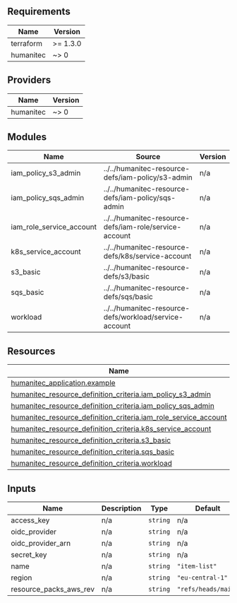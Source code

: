 <!-- BEGIN_TF_DOCS -->
## Requirements

| Name | Version |
|------|---------|
| terraform | >= 1.3.0 |
| humanitec | ~> 0 |

## Providers

| Name | Version |
|------|---------|
| humanitec | ~> 0 |

## Modules

| Name | Source | Version |
|------|--------|---------|
| iam\_policy\_s3\_admin | ../../humanitec-resource-defs/iam-policy/s3-admin | n/a |
| iam\_policy\_sqs\_admin | ../../humanitec-resource-defs/iam-policy/sqs-admin | n/a |
| iam\_role\_service\_account | ../../humanitec-resource-defs/iam-role/service-account | n/a |
| k8s\_service\_account | ../../humanitec-resource-defs/k8s/service-account | n/a |
| s3\_basic | ../../humanitec-resource-defs/s3/basic | n/a |
| sqs\_basic | ../../humanitec-resource-defs/sqs/basic | n/a |
| workload | ../../humanitec-resource-defs/workload/service-account | n/a |

## Resources

| Name | Type |
|------|------|
| [humanitec_application.example](https://registry.terraform.io/providers/humanitec/humanitec/latest/docs/resources/application) | resource |
| [humanitec_resource_definition_criteria.iam_policy_s3_admin](https://registry.terraform.io/providers/humanitec/humanitec/latest/docs/resources/resource_definition_criteria) | resource |
| [humanitec_resource_definition_criteria.iam_policy_sqs_admin](https://registry.terraform.io/providers/humanitec/humanitec/latest/docs/resources/resource_definition_criteria) | resource |
| [humanitec_resource_definition_criteria.iam_role_service_account](https://registry.terraform.io/providers/humanitec/humanitec/latest/docs/resources/resource_definition_criteria) | resource |
| [humanitec_resource_definition_criteria.k8s_service_account](https://registry.terraform.io/providers/humanitec/humanitec/latest/docs/resources/resource_definition_criteria) | resource |
| [humanitec_resource_definition_criteria.s3_basic](https://registry.terraform.io/providers/humanitec/humanitec/latest/docs/resources/resource_definition_criteria) | resource |
| [humanitec_resource_definition_criteria.sqs_basic](https://registry.terraform.io/providers/humanitec/humanitec/latest/docs/resources/resource_definition_criteria) | resource |
| [humanitec_resource_definition_criteria.workload](https://registry.terraform.io/providers/humanitec/humanitec/latest/docs/resources/resource_definition_criteria) | resource |

## Inputs

| Name | Description | Type | Default | Required |
|------|-------------|------|---------|:--------:|
| access\_key | n/a | `string` | n/a | yes |
| oidc\_provider | n/a | `string` | n/a | yes |
| oidc\_provider\_arn | n/a | `string` | n/a | yes |
| secret\_key | n/a | `string` | n/a | yes |
| name | n/a | `string` | `"item-list"` | no |
| region | n/a | `string` | `"eu-central-1"` | no |
| resource\_packs\_aws\_rev | n/a | `string` | `"refs/heads/main"` | no |
<!-- END_TF_DOCS -->